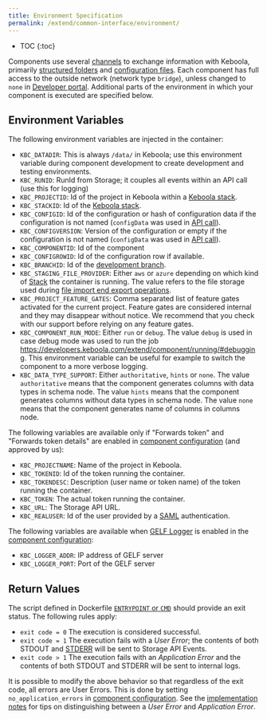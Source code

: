 ```yaml
---
title: Environment Specification
permalink: /extend/common-interface/environment/
---
```


* TOC
{:toc}

Components use several [channels](/extend/common-interface/) to exchange information with Keboola,
primarily [structured folders](/extend/common-interface/) and [configuration files](/extend/common-interface/config-file/).
Each component has full access to the outside network (network type `bridge`), unless changed to `none` in 
[Developer portal](https://components.keboola.com).
Additional parts of the environment in which your component is executed are specified below.

## Environment Variables
The following environment variables are injected in the container:

 - `KBC_DATADIR`: This is always `/data/` in Keboola; use this environment variable during component
 development to create development and testing environments.
 - `KBC_RUNID`: RunId from Storage; it couples all events within an API call (use this for logging)
 - `KBC_PROJECTID`: Id of the project in Keboola within a [Keboola stack](/overview/api/#regions-and-endpoints).
 - `KBC_STACKID`: Id of the [Keboola stack](/overview/api/#regions-and-endpoints).
 - `KBC_CONFIGID`: Id of the configuration or hash of configuration data if the configuration is not named (`configData` was used in [API call](https://kebooladocker.docs.apiary.io/#reference/run/create-a-job/run-job)).
 - `KBC_CONFIGVERSION`: Version of the configuration or empty if the configuration is not named (`configData` was used in [API call](https://kebooladocker.docs.apiary.io/#reference/run/create-a-job/run-job)).
 - `KBC_COMPONENTID`: Id of the component
 - `KBC_CONFIGROWID`: Id of the configuration row if available.
 - `KBC_BRANCHID`: Id of the [development branch](https://keboola.docs.apiary.io/#reference/development-branches/branches).
 - `KBC_STAGING_FILE_PROVIDER`: Either `aws` or `azure` depending on which kind of [Stack](/overview/api/#regions-and-endpoints) the container is running. The value refers to the file storage used during [file import end export operations](https://developers.keboola.com/integrate/storage/api/import-export/).
 - `KBC_PROJECT_FEATURE_GATES`: Comma separated list of feature gates activated for the current project. Feature gates are considered internal and they may disappear without notice. We recommend that you check with our support before relying on any feature gates.
 - `KBC_COMPONENT_RUN_MODE`: Either `run` or `debug`. The value `debug` is used in case debug mode was used to run the job
 https://developers.keboola.com/extend/component/running/#debugging. This environment variable can be useful for example to switch the component to a more verbose logging.
 - `KBC_DATA_TYPE_SUPPORT`: Either `authoritative`, `hints` or `none`. The value `authoritative` means that the component generates columns with data types in schema node. The value `hints` means that the component generates columns without data types in schema node. The value `none` means that the component generates name of columns in columns node. 
 
 The following variables are available only if "Forwards token" and "Forwards token details" are
 enabled in [component configuration](https://components.keboola.com/) (and approved by us):

 - `KBC_PROJECTNAME`: Name of the project in Keboola.
 - `KBC_TOKENID`: Id of the token running the container.
 - `KBC_TOKENDESC`: Description (user name or token name) of the token running the container.
 - `KBC_TOKEN`: The actual token running the container.
 - `KBC_URL`: The Storage API URL.
 - `KBC_REALUSER`: Id of the user provided by a [SAML](https://en.wikipedia.org/wiki/Security_Assertion_Markup_Language) authentication.

The following variables are available when [GELF Logger](/extend/common-interface/logging/#gelf-logger) is enabled in the
[component configuration](https://components.keboola.com/):

- `KBC_LOGGER_ADDR`: IP address of GELF server
- `KBC_LOGGER_PORT`: Port of the GELF server

## Return Values
The script defined in Dockerfile [`ENTRYPOINT` or `CMD`](/extend/component/docker-tutorial/howto/) should provide an exit status. The
following rules apply:

- `exit code = 0`  The execution is considered successful.
- `exit code = 1`  The execution fails with a *User Error*;
the contents of both STDOUT and [STDERR](https://en.wikipedia.org/wiki/Standard_streams#Standard_error_.28stderr.29)
will be sent to Storage API Events.
- `exit code > 1`  The execution fails with an *Application Error*
and the contents of both STDOUT and STDERR will be sent to internal logs.

It is possible to modify the above behavior so that regardless of the exit code, all errors are User Errors.
This is done by setting `no_application_errors` in [component configuration](https://components.keboola.com/).
See the [implementation notes](/extend/component/implementation/) for tips on distinguishing 
between a *User Error* and *Application Error*.

